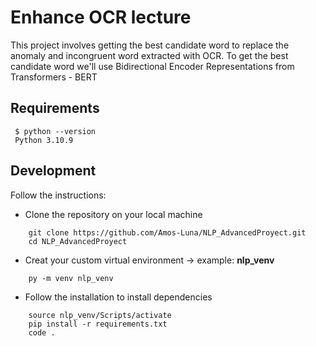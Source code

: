 # Enhance OCR lecture

This project involves getting the best candidate word to replace the anomaly and incongruent word extracted with OCR.
To get the best candidate word we'll use Bidirectional Encoder Representations from Transformers - BERT

## Requirements
   ```
    $ python --version
    Python 3.10.9
  ```
## Development
Follow the instructions:

* Clone the repository on your local machine
```
    git clone https://github.com/Amos-Luna/NLP_AdvancedProyect.git
    cd NLP_AdvancedProyect
```

* Creat your custom virtual environment -> example: **nlp_venv**
```
    py -m venv nlp_venv
```

* Follow the installation to install dependencies
```
    source nlp_venv/Scripts/activate
    pip install -r requirements.txt
    code .
```